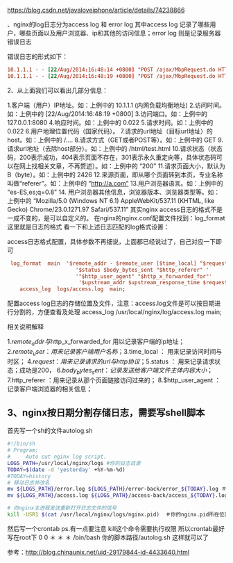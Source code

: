 https://blog.csdn.net/javaloveiphone/article/details/74238866


、nginx的log日志分为access log 和 error log 
其中access log 记录了哪些用户，哪些页面以及用户浏览器、ip和其他的访问信息；error log 则是记录服务器错误日志

错误日志的形式如下：
```conf
10.1.1.1 - - [22/Aug/2014:16:48:14 +0800] "POST /ajax/MbpRequest.do HTTP/1.1" 200 367 "-" "Dalvik/1.6.0 (Linux; U; Android 4.1.1; ARMM7K Build/JRO03H)" "119.189.56.175" 127.0.0.1:8090 0.022 0.022 
10.1.1.1 - - [22/Aug/2014:16:48:19 +0800] "POST /ajax/MbpRequest.do HTTP/1.1" 200 616 "-" "Dalvik/1.6.0 (Linux; U; Android 4.0.4; GT-I9103 Build/IMM76D)" "36.250.89.22" 127.0.0.1:8090 0.036 0.036 
```
2、从上面我们可以看出几部分信息：

1.客户端（用户）IP地址。如：上例中的 10.1.1.1 (内网负载均衡地址) 
2.访问时间。如：上例中的 [22/Aug/2014:16:48:19 +0800] 
3.访问端口。如：上例中的 127.0.0.1:8080 
4.响应时间。如：上例中的 0.022 
5.请求时间。如：上例中的 0.022 
6.用户地理位置代码（国家代码）。 
7.请求的url地址（目标url地址）的host。如：上例中的 /…. 
8.请求方式（GET或者POST等）。如：上例中的 GET 
9.请求url地址（去除host部分）。如：上例中的 /html/test.html 
10.请求状态（状态码，200表示成功，404表示页面不存在，301表示永久重定向等，具体状态码可以在网上找相关文章，不再赘述）。如：上例中的 “200” 
11.请求页面大小，默认为B（byte）。如：上例中的 2426 
12.来源页面，即从哪个页面转到本页，专业名称叫做“referer”。如：上例中的 “http://a.com” 
13.用户浏览器语言。如：上例中的 “es-ES,es;q=0.8” 
14. 用户浏览器其他信息，浏览器版本、浏览器类型等。如：上例中的 “Mozilla/5.0 (Windows NT 6.1) AppleWebKit/537.11 (KHTML, like Gecko) Chrome/23.0.1271.97 Safari/537.11” 
其实nginx access日志的格式不是一成不变的，是可以自定义的。 
在nginx的nginx.conf配置文件找到：log_format 这里就是日志的格式 
看一下和上述日志匹配的log格式设置：

access日志格式配置，具体参数不再细说，上面都已经说过了，自己对应一下即可
```conf
 log_format  main  '$remote_addr - $remote_user [$time_local] "$request" '
                      '$status $body_bytes_sent "$http_referer" '
                      '"$http_user_agent" "$http_x_forwarded_for"'
                       '$upstream_addr $upstream_response_time $request_time ';
    access_log  logs/access.log  main;
```
配置access log日志的存储位置及文件，注意：access.log文件是可以按日期进行分割的，方便查看及处理 
access_log /usr/local/nginx/log/access.log main;

相关说明解释

 1.$remote_addr 与$http_x_forwarded_for 用以记录客户端的ip地址；
 2.$remote_user ：用来记录客户端用户名称；
 3.$time_local ： 用来记录访问时间与时区；
 4.$request ： 用来记录请求的url与http协议；
 5.$status ： 用来记录请求状态；成功是200，
 6.$body_bytes_s ent ：记录发送给客户端文件主体内容大小；
 7.$http_referer ：用来记录从那个页面链接访问过来的；
 8.$http_user_agent ：记录客户端浏览器的相关信息；

## 3、nginx按日期分割存储日志，需要写shell脚本

首先写一个sh的文件autolog.sh
```sh
#!/bin/sh  
# Program:  
#     Auto cut nginx log script.  
LOGS_PATH=/usr/local/nginx/logs #你的日志目录  
TODAY=$(date -d 'yesterday' +%Y-%m-%d)  
#TODAY=history   
# 移动日志并改名  
mv ${LOGS_PATH}/error.log ${LOGS_PATH}/error-back/error_${TODAY}.log ＃设置将生成的日志放到新的位置  
mv ${LOGS_PATH}/access.log ${LOGS_PATH}/access-back/access_${TODAY}.log  

# 向nginx主进程发送重新打开日志文件的信号  
kill -USR1 $(cat /usr/local/nginx/logs/nginx.pid)  ＃你的nginx.pid所在位置 找不到的话可以看一下nginx的conf文件   
```
然后写一个crontab ps.有一点要注意 kill这个命令需要执行权限 所以crontab最好写在root下 
0 0 ＊ ＊ ＊ /bin/bash 你的脚本路径/autolog.sh 
这样就可以了

参考：http://blog.chinaunix.net/uid-29179844-id-4433640.html